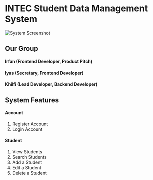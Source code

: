 # INTEC Student Data Management System
![System Screenshot](https://github.com/KhilfiKhairulAmin/uscs20-project/blob/main/System%20Screenshot.png?raw=true)
## Our Group
#### Irfan (Frontend Developer, Product Pitch)
#### Iyas (Secretary, Frontend Developer)
#### Khilfi (Lead Developer, Backend Developer)

## System Features
#### Account
1. Register Account
2. Login Account

#### Student
1. View Students
2. Search Students
3. Add a Student
4. Edit a Student
5. Delete a Student

